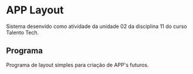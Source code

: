 # APP Layout
Sistema desenvido como atividade da unidade 02 da disciplina 11 do curso Talento Tech.

## Programa

Programa de layout simples para criação de APP's futuros.
